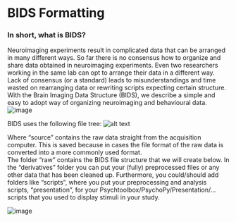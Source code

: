 # BIDS Formatting
### In short, what is BIDS?
Neuroimaging experiments result in complicated data that can be arranged in many different ways. So far there is no consensus how to organize and share data obtained in neuroimaging experiments. Even two researchers working in the same lab can opt to arrange their data in a different way. Lack of consensus (or a standard) leads to misunderstandings and time wasted on rearranging data or rewriting scripts expecting certain structure. With the Brain Imaging Data Structure (BIDS), we describe a simple and easy to adopt way of organizing neuroimaging and behavioural data.
![image](https://user-images.githubusercontent.com/38157436/150701410-68d463dd-e5c1-4a5d-8f78-42b109032486.png)


BIDS uses the following file tree:
![alt text](https://github.com/jasperhajonides/bids_brogniion/ims/main/bids_tree.png?raw=true)

 
Where “source” contains the raw data straight from the acquisition computer. This is saved because in cases the file format of the raw data is converted into a more commonly used format.  
The folder “raw” contains the BIDS file structure that we will create below.
In the “derivatives” folder you can put your (fully) preprocessed files or any other data that has been cleaned up.
Furthermore, you could/should add folders like “scripts”, where you put your preprocessing and analysis scripts, “presentation”, for your Psychtoolbox/PsychoPy/Presentation/… scripts that you used to display stimuli in your study. 

![image](https://user-images.githubusercontent.com/38157436/150701426-297126e6-5f1f-4dff-a17d-2567e4a359ce.png)
